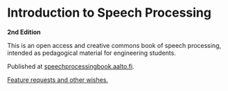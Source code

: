 # Introduction to Speech Processing
**2nd Edition**


This is an open access and creative commons book of speech processing, intended as pedagogical material for engineering students.

Published at [speechprocessingbook.aalto.fi](https://speechprocessingbook.aalto.fi).

[Feature requests and other wishes.](https://github.com/Speech-Interaction-Technology-Aalto-U/itsp/discussions/1)